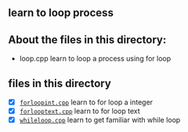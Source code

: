 ## learn to loop process

## About the files in this directory:
- loop.cpp learn to loop a process using for loop


## files in this directory
- [x] [`forloopint.cpp`](forloopint.cpp) learn to for loop a integer 
- [x] [`forlooptext.cpp`](forlooptext.cpp) learn to for loop text 
- [x] [`whileloop.cpp`](whileloop.cpp) learn to get familiar with while loop  